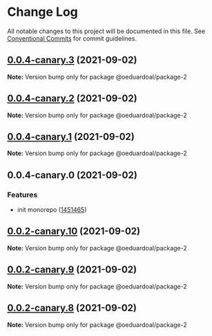 # Change Log

All notable changes to this project will be documented in this file.
See [Conventional Commits](https://conventionalcommits.org) for commit guidelines.

## [0.0.4-canary.3](https://github.com/oeduardoal/monorepo-for-beginners/compare/v0.0.4-canary.2...v0.0.4-canary.3) (2021-09-02)

**Note:** Version bump only for package @oeduardoal/package-2





## [0.0.4-canary.2](https://github.com/oeduardoal/monorepo-for-beginners/compare/v0.0.4-canary.1...v0.0.4-canary.2) (2021-09-02)

**Note:** Version bump only for package @oeduardoal/package-2





## [0.0.4-canary.1](https://github.com/oeduardoal/monorepo-for-beginners/compare/v0.0.4-canary.0...v0.0.4-canary.1) (2021-09-02)

**Note:** Version bump only for package @oeduardoal/package-2





## 0.0.4-canary.0 (2021-09-02)


### Features

* init monorepo ([1451465](https://github.com/oeduardoal/monorepo-for-beginners/commit/145146577d8d526cbebcf0847bd20b8015ff33ca))





## [0.0.2-canary.10](https://github.com/oeduardoal/monorepo-for-beginners/compare/@oeduardoal/package-2@0.0.2-canary.9...@oeduardoal/package-2@0.0.2-canary.10) (2021-09-02)

**Note:** Version bump only for package @oeduardoal/package-2





## [0.0.2-canary.9](https://github.com/oeduardoal/monorepo-for-beginners/compare/@oeduardoal/package-2@0.0.2-canary.8...@oeduardoal/package-2@0.0.2-canary.9) (2021-09-02)

**Note:** Version bump only for package @oeduardoal/package-2





## [0.0.2-canary.8](https://github.com/oeduardoal/monorepo-for-beginners/compare/@oeduardoal/package-2@0.0.2-canary.7...@oeduardoal/package-2@0.0.2-canary.8) (2021-09-02)

**Note:** Version bump only for package @oeduardoal/package-2
